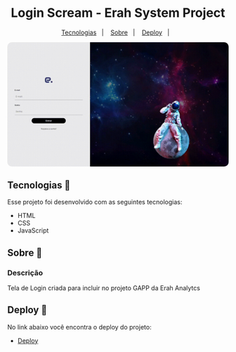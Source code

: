 <h1 align="center"> Login Scream - Erah System Project </h1>
<p align="center">
  <a href="#tecnologias-">Tecnologias</a>&nbsp;&nbsp;&nbsp;|&nbsp;&nbsp;&nbsp;
  <a href="#sobre-">Sobre</a>&nbsp;&nbsp;&nbsp;|&nbsp;&nbsp;&nbsp;
  <a href="#deploy-">Deploy</a>&nbsp;&nbsp;&nbsp;|&nbsp;&nbsp;&nbsp;
</p>
<p align="center">
<img src="/assets/img/video.gif" align="center" style="border-radius: 10px" />
</p>

## Tecnologias 🚀 
Esse projeto foi desenvolvido com as seguintes tecnologias:
- HTML
- CSS
- JavaScript

## Sobre 📖


### Descrição
Tela de Login criada para incluir no projeto GAPP da Erah Analytcs

##  Deploy 🔖
No link abaixo você encontra o deploy do projeto:
- [Deploy](https://telalogin-7smzx6fs5-sanaderer.vercel.app/)

